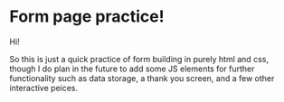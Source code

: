 # Form page practice!


Hi!

So this is just a quick practice of form building in purely html and css, though I do plan in the future to add some JS
elements for further functionality such as data storage, a thank you screen, and a few other interactive peices.
